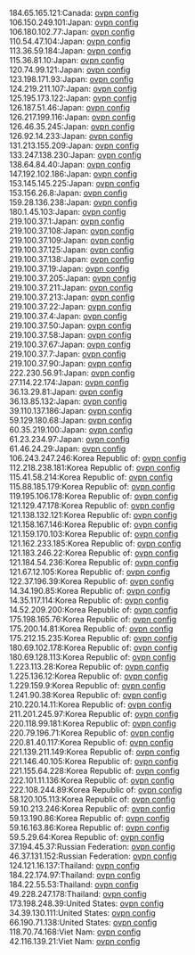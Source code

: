 184.65.165.121:Canada: [ovpn config](vpn/184_65_165_121.ovpn)  
106.150.249.101:Japan: [ovpn config](vpn/106_150_249_101.ovpn)  
106.180.102.77:Japan: [ovpn config](vpn/106_180_102_77.ovpn)  
110.54.47.104:Japan: [ovpn config](vpn/110_54_47_104.ovpn)  
113.36.59.184:Japan: [ovpn config](vpn/113_36_59_184.ovpn)  
115.36.81.10:Japan: [ovpn config](vpn/115_36_81_10.ovpn)  
120.74.99.121:Japan: [ovpn config](vpn/120_74_99_121.ovpn)  
123.198.171.93:Japan: [ovpn config](vpn/123_198_171_93.ovpn)  
124.219.211.107:Japan: [ovpn config](vpn/124_219_211_107.ovpn)  
125.195.173.122:Japan: [ovpn config](vpn/125_195_173_122.ovpn)  
126.187.51.46:Japan: [ovpn config](vpn/126_187_51_46.ovpn)  
126.217.199.116:Japan: [ovpn config](vpn/126_217_199_116.ovpn)  
126.46.35.245:Japan: [ovpn config](vpn/126_46_35_245.ovpn)  
126.92.14.233:Japan: [ovpn config](vpn/126_92_14_233.ovpn)  
131.213.155.209:Japan: [ovpn config](vpn/131_213_155_209.ovpn)  
133.247.138.230:Japan: [ovpn config](vpn/133_247_138_230.ovpn)  
138.64.84.40:Japan: [ovpn config](vpn/138_64_84_40.ovpn)  
147.192.102.186:Japan: [ovpn config](vpn/147_192_102_186.ovpn)  
153.145.145.225:Japan: [ovpn config](vpn/153_145_145_225.ovpn)  
153.156.26.8:Japan: [ovpn config](vpn/153_156_26_8.ovpn)  
159.28.136.238:Japan: [ovpn config](vpn/159_28_136_238.ovpn)  
180.1.45.103:Japan: [ovpn config](vpn/180_1_45_103.ovpn)  
219.100.37.1:Japan: [ovpn config](vpn/219_100_37_1.ovpn)  
219.100.37.108:Japan: [ovpn config](vpn/219_100_37_108.ovpn)  
219.100.37.109:Japan: [ovpn config](vpn/219_100_37_109.ovpn)  
219.100.37.125:Japan: [ovpn config](vpn/219_100_37_125.ovpn)  
219.100.37.138:Japan: [ovpn config](vpn/219_100_37_138.ovpn)  
219.100.37.19:Japan: [ovpn config](vpn/219_100_37_19.ovpn)  
219.100.37.205:Japan: [ovpn config](vpn/219_100_37_205.ovpn)  
219.100.37.211:Japan: [ovpn config](vpn/219_100_37_211.ovpn)  
219.100.37.213:Japan: [ovpn config](vpn/219_100_37_213.ovpn)  
219.100.37.22:Japan: [ovpn config](vpn/219_100_37_22.ovpn)  
219.100.37.4:Japan: [ovpn config](vpn/219_100_37_4.ovpn)  
219.100.37.50:Japan: [ovpn config](vpn/219_100_37_50.ovpn)  
219.100.37.58:Japan: [ovpn config](vpn/219_100_37_58.ovpn)  
219.100.37.67:Japan: [ovpn config](vpn/219_100_37_67.ovpn)  
219.100.37.7:Japan: [ovpn config](vpn/219_100_37_7.ovpn)  
219.100.37.90:Japan: [ovpn config](vpn/219_100_37_90.ovpn)  
222.230.56.91:Japan: [ovpn config](vpn/222_230_56_91.ovpn)  
27.114.22.174:Japan: [ovpn config](vpn/27_114_22_174.ovpn)  
36.13.29.81:Japan: [ovpn config](vpn/36_13_29_81.ovpn)  
36.13.85.132:Japan: [ovpn config](vpn/36_13_85_132.ovpn)  
39.110.137.186:Japan: [ovpn config](vpn/39_110_137_186.ovpn)  
59.129.180.68:Japan: [ovpn config](vpn/59_129_180_68.ovpn)  
60.35.219.100:Japan: [ovpn config](vpn/60_35_219_100.ovpn)  
61.23.234.97:Japan: [ovpn config](vpn/61_23_234_97.ovpn)  
61.46.24.29:Japan: [ovpn config](vpn/61_46_24_29.ovpn)  
106.243.247.246:Korea Republic of: [ovpn config](vpn/106_243_247_246.ovpn)  
112.218.238.181:Korea Republic of: [ovpn config](vpn/112_218_238_181.ovpn)  
115.41.58.214:Korea Republic of: [ovpn config](vpn/115_41_58_214.ovpn)  
115.88.185.179:Korea Republic of: [ovpn config](vpn/115_88_185_179.ovpn)  
119.195.106.178:Korea Republic of: [ovpn config](vpn/119_195_106_178.ovpn)  
121.129.47.178:Korea Republic of: [ovpn config](vpn/121_129_47_178.ovpn)  
121.138.132.121:Korea Republic of: [ovpn config](vpn/121_138_132_121.ovpn)  
121.158.167.146:Korea Republic of: [ovpn config](vpn/121_158_167_146.ovpn)  
121.159.170.103:Korea Republic of: [ovpn config](vpn/121_159_170_103.ovpn)  
121.162.233.185:Korea Republic of: [ovpn config](vpn/121_162_233_185.ovpn)  
121.183.246.22:Korea Republic of: [ovpn config](vpn/121_183_246_22.ovpn)  
121.184.54.236:Korea Republic of: [ovpn config](vpn/121_184_54_236.ovpn)  
121.67.12.105:Korea Republic of: [ovpn config](vpn/121_67_12_105.ovpn)  
122.37.196.39:Korea Republic of: [ovpn config](vpn/122_37_196_39.ovpn)  
14.34.190.85:Korea Republic of: [ovpn config](vpn/14_34_190_85.ovpn)  
14.35.117.114:Korea Republic of: [ovpn config](vpn/14_35_117_114.ovpn)  
14.52.209.200:Korea Republic of: [ovpn config](vpn/14_52_209_200.ovpn)  
175.198.165.76:Korea Republic of: [ovpn config](vpn/175_198_165_76.ovpn)  
175.200.14.81:Korea Republic of: [ovpn config](vpn/175_200_14_81.ovpn)  
175.212.15.235:Korea Republic of: [ovpn config](vpn/175_212_15_235.ovpn)  
180.69.102.178:Korea Republic of: [ovpn config](vpn/180_69_102_178.ovpn)  
180.69.128.113:Korea Republic of: [ovpn config](vpn/180_69_128_113.ovpn)  
1.223.113.28:Korea Republic of: [ovpn config](vpn/1_223_113_28.ovpn)  
1.225.136.12:Korea Republic of: [ovpn config](vpn/1_225_136_12.ovpn)  
1.229.159.9:Korea Republic of: [ovpn config](vpn/1_229_159_9.ovpn)  
1.241.90.38:Korea Republic of: [ovpn config](vpn/1_241_90_38.ovpn)  
210.220.14.11:Korea Republic of: [ovpn config](vpn/210_220_14_11.ovpn)  
211.201.245.97:Korea Republic of: [ovpn config](vpn/211_201_245_97.ovpn)  
220.118.99.181:Korea Republic of: [ovpn config](vpn/220_118_99_181.ovpn)  
220.79.196.71:Korea Republic of: [ovpn config](vpn/220_79_196_71.ovpn)  
220.81.40.117:Korea Republic of: [ovpn config](vpn/220_81_40_117.ovpn)  
221.139.211.149:Korea Republic of: [ovpn config](vpn/221_139_211_149.ovpn)  
221.146.40.105:Korea Republic of: [ovpn config](vpn/221_146_40_105.ovpn)  
221.155.64.228:Korea Republic of: [ovpn config](vpn/221_155_64_228.ovpn)  
222.101.11.136:Korea Republic of: [ovpn config](vpn/222_101_11_136.ovpn)  
222.108.244.89:Korea Republic of: [ovpn config](vpn/222_108_244_89.ovpn)  
58.120.105.113:Korea Republic of: [ovpn config](vpn/58_120_105_113.ovpn)  
59.10.213.246:Korea Republic of: [ovpn config](vpn/59_10_213_246.ovpn)  
59.13.190.86:Korea Republic of: [ovpn config](vpn/59_13_190_86.ovpn)  
59.16.163.86:Korea Republic of: [ovpn config](vpn/59_16_163_86.ovpn)  
59.5.29.64:Korea Republic of: [ovpn config](vpn/59_5_29_64.ovpn)  
37.194.45.37:Russian Federation: [ovpn config](vpn/37_194_45_37.ovpn)  
46.37.131.152:Russian Federation: [ovpn config](vpn/46_37_131_152.ovpn)  
124.121.16.137:Thailand: [ovpn config](vpn/124_121_16_137.ovpn)  
184.22.174.97:Thailand: [ovpn config](vpn/184_22_174_97.ovpn)  
184.22.55.53:Thailand: [ovpn config](vpn/184_22_55_53.ovpn)  
49.228.247.178:Thailand: [ovpn config](vpn/49_228_247_178.ovpn)  
173.198.248.39:United States: [ovpn config](vpn/173_198_248_39.ovpn)  
34.39.130.111:United States: [ovpn config](vpn/34_39_130_111.ovpn)  
66.190.71.138:United States: [ovpn config](vpn/66_190_71_138.ovpn)  
118.70.74.168:Viet Nam: [ovpn config](vpn/118_70_74_168.ovpn)  
42.116.139.21:Viet Nam: [ovpn config](vpn/42_116_139_21.ovpn)  
